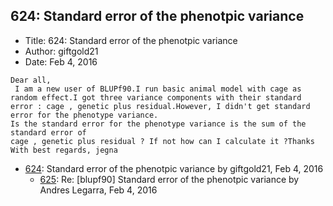 ## 624: Standard error of the phenotpic variance

- Title: 624: Standard error of the phenotpic variance
- Author: giftgold21
- Date: Feb 4, 2016

```
Dear all,
 I am a new user of BLUPf90.I run basic animal model with cage as random effect.I got three variance components with their standard error : cage , genetic plus residual.However, I didn't get standard error for the phenotype variance.
Is the standard error for the phenotype variance is the sum of the standard error of 
cage , genetic plus residual ? If not how can I calculate it ?Thanks 
With best regards, jegna
```

- [624](0624.md): Standard error of the phenotpic variance by giftgold21, Feb 4, 2016
    - [625](0625.md): Re: [blupf90] Standard error of the phenotpic variance by Andres Legarra, Feb 4, 2016
